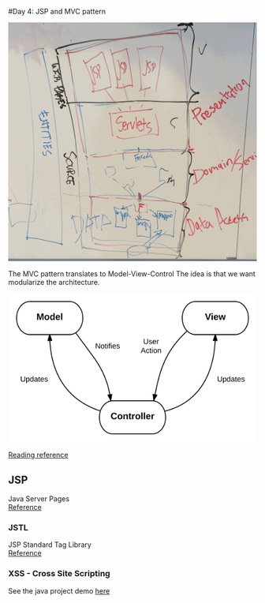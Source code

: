 #Day 4: JSP and MVC pattern  


![text](../img/tavle.png)

The MVC pattern translates to Model-View-Control
The idea is that we want modularize the architecture.

![](../img/MVC.png)  

[Reading reference](https://www.tutorialspoint.com/design_pattern/mvc_pattern.htm)

## JSP
Java Server Pages  
[Reference ](https://www.tutorialspoint.com//jsp/index.htm)

### JSTL
JSP Standard Tag Library  
[Reference](https://www.tutorialspoint.com//jsp/index.htm)

### XSS - Cross Site Scripting
See the java project demo [here](../demo/crossSideScripting)
